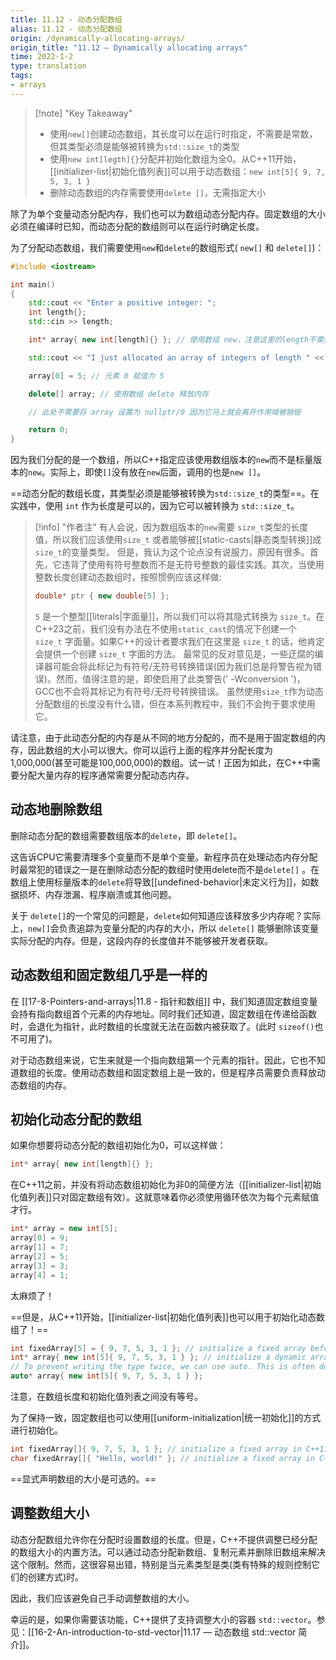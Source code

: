 ```yaml
---
title: 11.12 - 动态分配数组
alias: 11.12 - 动态分配数组
origin: /dynamically-allocating-arrays/
origin_title: "11.12 — Dynamically allocating arrays"
time: 2022-1-2
type: translation
tags:
- arrays
---
```


> [!note] "Key Takeaway"
> - 使用`new[]`创建动态数组，其长度可以在运行时指定，不需要是常数，但其类型必须是能够被转换为`std::size_t`的类型
> - 使用`new int[legth]{}`分配并初始化数组为全0。从C++11开始，[[initializer-list|初始化值列表]]可以用于动态数组：`new int[5]{ 9, 7, 5, 3, 1 }`
> - 删除动态数组的内存需要使用`delete []`，无需指定大小

除了为单个变量动态分配内存，我们也可以为数组动态分配内存。固定数组的大小必须在编译时已知，而动态分配的数组则可以在运行时确定长度。

为了分配动态数组，我们需要使用`new`和`delete`的数组形式( `new[]` 和 `delete[]`)：

```cpp
#include <iostream>

int main()
{
    std::cout << "Enter a positive integer: ";
    int length{};
    std::cin >> length;

    int* array{ new int[length]{} }; // 使用数组 new，注意这里的length不需要是常数！

    std::cout << "I just allocated an array of integers of length " << length << '\n';

    array[0] = 5; // 元素 0 赋值为 5

    delete[] array; // 使用数组 delete 释放内存

    // 此处不需要将 array 设置为 nullptr/0 因为它马上就会离开作用域被销毁

    return 0;
}
```


因为我们分配的是一个数组，所以C++指定应该使用数组版本的`new`而不是标量版本的`new`。实际上，即使`[]`没有放在`new`后面，调用的也是`new []`。
 
==动态分配的数组长度，其类型必须是能够被转换为`std::size_t`的类型==。在实践中，使用 `int` 作为长度是可以的，因为它可以被转换为 `std::size_t`。

> [!info] "作者注"
> 有人会说，因为数组版本的`new`需要 `size_t`类型的长度值，所以我们应该使用`size_t` 或者能够被[[static-casts|静态类型转换]]成`size_t`的变量类型。
> 但是，我认为这个论点没有说服力，原因有很多。首先，它违背了使用有符号整数而不是无符号整数的最佳实践。其次，当使用整数长度创建动态数组时，按照惯例应该这样做:
> ```cpp
> double* ptr { new double[5] };
> ```
> `5` 是一个整型[[literals|字面量]]，所以我们可以将其隐式转换为 `size_t`。在C++23之前，我们没有办法在不使用`static_cast`的情况下创建一个 `size_t` 字面量。如果C++的设计者要求我们在这里是 `size_t` 的话，他肯定会提供一个创建 `size_t` 字面的方法。
> 最常见的反对意见是，一些迂腐的编译器可能会将此标记为有符号/无符号转换错误(因为我们总是将警告视为错误)。然而，值得注意的是，即使启用了此类警告(' -Wconversion ')， GCC也不会将其标记为有符号/无符号转换错误。
> 虽然使用`size_t`作为动态分配数组的长度没有什么错，但在本系列教程中，我们不会拘于要求使用它。


请注意，由于此动态分配的内存是从不同的地方分配的，而不是用于固定数组的内存，因此数组的大小可以很大。你可以运行上面的程序并分配长度为1,000,000(甚至可能是100,000,000)的数组。试一试！正因为如此，在C++中需要分配大量内存的程序通常需要分配动态内存。


## 动态地删除数组

删除动态分配的数组需要数组版本的`delete`，即 `delete[]`。

这告诉CPU它需要清理多个变量而不是单个变量。新程序员在处理动态内存分配时最常犯的错误之一是在删除动态分配的数组时使用delete而不是`delete[]` 。在数组上使用标量版本的`delete`将导致[[undefined-behavior|未定义行为]]，如数据损坏、内存泄漏、程序崩溃或其他问题。

关于 `delete[]`的一个常见的问题是，`delete`如何知道应该释放多少内存呢？实际上，`new[]`会负责追踪为变量分配的内存的大小，所以 `delete[]` 能够删除该变量实际分配的内存。但是，这段内存的长度值并不能够被开发者获取。


## 动态数组和固定数组几乎是一样的

在 [[17-8-Pointers-and-arrays|11.8 - 指针和数组]] 中，我们知道固定数组变量会持有指向数组首个元素的内存地址。同时我们还知道，固定数组在传递给函数时，会退化为指针，此时数组的长度就无法在函数内被获取了。(此时 `sizeof()`也不可用了)。

对于动态数组来说，它生来就是一个指向数组第一个元素的指针。因此，它也不知道数组的长度。使用动态数组和固定数组上是一致的，但是程序员需要负责释放动态数组的内存。

## 初始化动态分配的数组

如果你想要将动态分配的数组初始化为0，可以这样做：

```cpp
int* array{ new int[length]{} };
```

在C++11之前，并没有将动态数组初始化为非0的简便方法（[[initializer-list|初始化值列表]]只对固定数组有效）。这就意味着你必须使用循环依次为每个元素赋值才行。

```cpp
int* array = new int[5];
array[0] = 9;
array[1] = 7;
array[2] = 5;
array[3] = 3;
array[4] = 1;
```


太麻烦了！

==但是，从C++11开始，[[initializer-list|初始化值列表]]也可以用于初始化动态数组了！==

```cpp
int fixedArray[5] = { 9, 7, 5, 3, 1 }; // initialize a fixed array before C++11
int* array{ new int[5]{ 9, 7, 5, 3, 1 } }; // initialize a dynamic array since C++11
// To prevent writing the type twice, we can use auto. This is often done for types with long names.
auto* array{ new int[5]{ 9, 7, 5, 3, 1 } };
```

注意，在数组长度和初始化值列表之间没有等号。

为了保持一致，固定数组也可以使用[[uniform-initialization|统一初始化]]的方式进行初始化。

```cpp
int fixedArray[]{ 9, 7, 5, 3, 1 }; // initialize a fixed array in C++11
char fixedArray[]{ "Hello, world!" }; // initialize a fixed array in C++11
```

==显式声明数组的大小是可选的。==

## 调整数组大小

动态分配数组允许你在分配时设置数组的长度。但是，C++不提供调整已经分配的数组大小的内置方法。可以通过动态分配新数组、复制元素并删除旧数组来解决这个限制。然而，这很容易出错，特别是当元素类型是类(类有特殊的规则控制它们的创建方式)时。

因此，我们应该避免自己手动调整数组的大小。

幸运的是，如果你需要该功能，C++提供了支持调整大小的容器 `std::vector`。参见：[[16-2-An-introduction-to-std-vector|11.17 — 动态数组 std::vector 简介]]。
